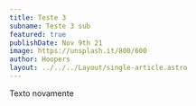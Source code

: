 ```yaml
---
title: Teste 3
subname: Teste 3 sub
featured: true
publishDate: Nov 9th 21
image: https://unsplash.it/800/600
author: Hoopers
layout: ../../../Layout/single-article.astro
---
```

Texto novamente